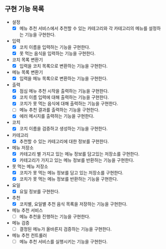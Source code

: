 ## 구현 기능 목록

- 설정
    - [x] 메뉴 추천 서비스에서 추천할 수 있는 카테고리와 각 카테고리의 메뉴를 설정하는 기능을 구현한다.

- 입력
    - [x] 코치 이름을 입력하는 기능을 구현한다.
    - [x] 못 먹는 음식을 입력하는 기능을 구현한다.

- 코치 목록 변환기
    - [x] 입력을 코치 목록으로 변환하는 기능을 구현한다.

- 메뉴 목록 변환기
    - [x] 입력을 메뉴 목록으로 변환하는 기능을 구현한다.

- 출력
    - [x] 점심 메뉴 추천 시작을 출력하는 기능을 구현한다.
    - [x] 코치 이름 입력에 대해 출력하는 기능을 구현한다.
    - [x] 코치가 못 먹는 음식에 대해 출력하는 기능을 구현한다.
    - [ ] 메뉴 추천 결과를 출력하는 기능을 구현한다.
    - [x] 에러 메시지를 출력하는 기능을 구현한다.

- 코치
    - [x] 코치 이름을 검증하고 생성하는 기능을 구현한다.

- 카테고리
    - [x] 추천할 수 있는 카테고리에 대한 정보를 구현한다.

- 메뉴 저장소
    - [x] 카테고리 별 가지고 있는 메뉴 정보를 담고있는 저장소를 구현한다.
    - [x] 카테고리가 가지고 있는 메뉴 정보를 반환하는 기능을 구현한다.

- 못 먹는 메뉴 저장소
    - [x] 코치가 못 먹는 메뉴 정보를 담고 있는 저장소를 구현한다.
    - [x] 코치가 못 먹는 메뉴 정보를 반환하는 기능을 구현한다.

- 요일
    - [x] 요일 정보를 구현한다.

- 추천
    - [x] 코치별, 요일별 추천 음식 목록을 저장하는 기능을 구현한다.

- 메뉴 추천 서비스
    - [ ] 메뉴 추천을 진행하는 기능을 구현한다.

- 메뉴 검증
    - [ ] 결정된 메뉴가 올바른지 검증하는 기능을 구현한다.

- 메뉴 추천 컨트롤러
    - [ ] 메뉴 추천 서비스를 실행시키는 기능을 구현한다.